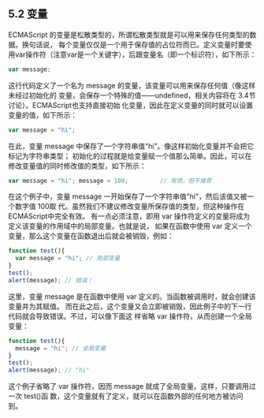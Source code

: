 ## 5.2 变量

ECMAScript 的变量是松散类型的，所谓松散类型就是可以用来保存任何类型的数据。换句话说， 每个变量仅仅是一个用于保存值的占位符而已。定义变量时要使用var操作符（注意var是一个关键字），后跟变量名（即一个标识符），如下所示：  
 
```javascript
var message;
```

这行代码定义了一个名为 message 的变量，该变量可以用来保存任何值（像这样未经过初始化的 变量，会保存一个特殊的值——undefined，相关内容将在 3.4节讨论）。ECMAScript也支持直接初始 化变量，因此在定义变量的同时就可以设置变量的值，如下所示：  
 
```javascript
var message = "hi";
```

在此，变量 message 中保存了一个字符串值"hi"。像这样初始化变量并不会把它标记为字符串类型； 初始化的过程就是给变量赋一个值那么简单。因此，可以在修改变量值的同时修改值的类型，如下所示：

```javascript
var message = "hi"; message = 100;         // 有效，但不推荐
```
 
在这个例子中，变量 message 一开始保存了一个字符串值"hi"，然后该值又被一个数字值 100取 代。虽然我们不建议修改变量所保存值的类型，但这种操作在 ECMAScript中完全有效。 有一点必须注意，即用 var 操作符定义的变量将成为定义该变量的作用域中的局部变量。也就是说， 如果在函数中使用 var 定义一个变量，那么这个变量在函数退出后就会被销毁，例如：  

```javascript
function test(){ 
  var message = "hi"; // 局部变量 
}
test();
alert(message); // 错误！
```
 
这里，变量 message 是在函数中使用 var 定义的。当函数被调用时，就会创建该变量并为其赋值。 而在此之后，这个变量又会立即被销毁，因此例子中的下一行代码就会导致错误。不过，可以像下面这 样省略 var 操作符，从而创建一个全局变量：  

```javascript
function test(){
  message = "hi"; // 全局变量 
} 
test();
alert(message); // "hi"
```

这个例子省略了 var 操作符，因而 message 就成了全局变量。这样，只要调用过一次 test()函 数，这个变量就有了定义，就可以在函数外部的任何地方被访问到。 

